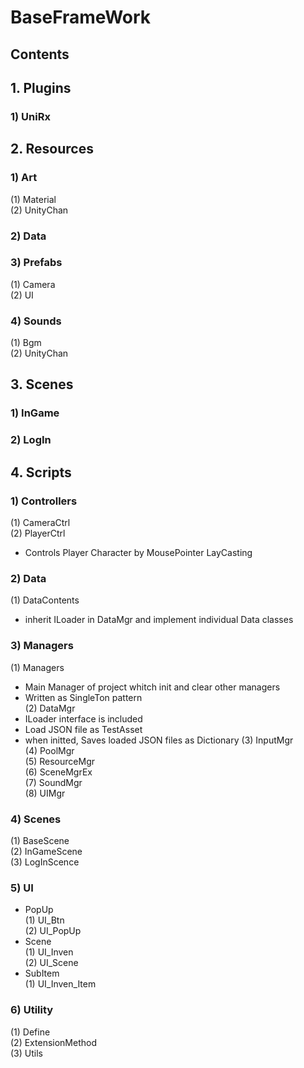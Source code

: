 BaseFrameWork
=============
Contents
--------
## 1. Plugins
### 1) UniRx
## 2. Resources
### 1) Art   
(1) Material   
(2) UnityChan   
### 2) Data   
### 3) Prefabs   
(1) Camera   
(2) UI   
### 4) Sounds   
(1) Bgm   
(2) UnityChan   
## 3. Scenes
### 1) InGame
### 2) LogIn
## 4. Scripts
### 1) Controllers   
(1) CameraCtrl   
(2) PlayerCtrl   
   - Controls Player Character by MousePointer LayCasting   
### 2) Data   
(1) DataContents   
   - inherit ILoader in DataMgr and implement individual Data classes   
### 3) Managers   
(1) Managers   
   - Main Manager of project whitch init and clear other managers   
   - Written as SingleTon pattern   
(2) DataMgr
   - ILoader interface is included
   - Load JSON file as TestAsset
   - when initted, Saves loaded JSON files as Dictionary
(3) InputMgr   
   (4) PoolMgr   
   (5) ResourceMgr   
   (6) SceneMgrEx   
   (7) SoundMgr   
   (8) UIMgr   
### 4) Scenes   
   (1) BaseScene   
   (2) InGameScene      
   (3) LogInScence      
### 5) UI   
* PopUp   
   (1) UI_Btn   
   (2) UI_PopUp   
* Scene   
   (1) UI_Inven   
   (2) UI_Scene   
* SubItem   
   (1) UI_Inven_Item    
### 6) Utility   
   (1) Define   
   (2) ExtensionMethod   
   (3) Utils   
